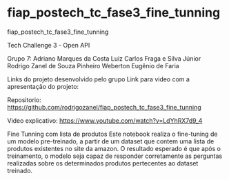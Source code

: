 # fiap_postech_tc_fase3_fine_tunning
fiap_postech_tc_fase3_fine_tunning

Tech Challenge 3 - Open API

Grupo 7:
Adriano Marques da Costa
Luiz Carlos Fraga e Silva Júnior
Rodrigo Zanel de Souza Pinheiro
Weberton Eugênio de Faria

Links do projeto desenvolvido pelo grupo
Link para video com a apresentação do projeto:

Repositorio: https://github.com/rodrigozanel/fiap_postech_tc_fase3_fine_tunning

Video explicativo: 
https://www.youtube.com/watch?v=LdYhRX7d9_4

Fine Tunning com lista de produtos
Este notebook realiza o fine-tuning de um modelo pre-treinado, a partir de um dataset que contem uma lista de produtos existentes no site da amazon. O resultado esperado é que após o treinamento, o modelo seja capaz de responder corretamente as perguntas realizadas sobre os determinados produtos pertecentes ao dataset treinado.


